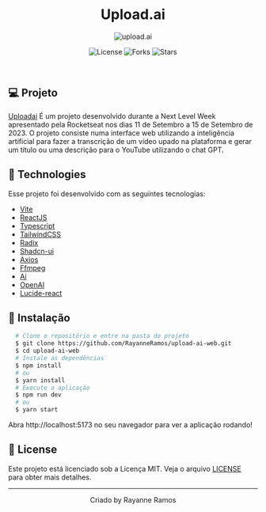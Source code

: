 <h1 align='center'>Upload.ai</h1>

<p align='center'>
  <img src='https://github.com/RayanneRamos/nlw-setup-web/assets/43352880/91b23818-ef2a-45a2-8129-6d126457bec1' alt='upload.ai' />
</p>

<p  align='center'>
  <img src='https://img.shields.io/badge/license-MIT-%23835afd' alt='License' />
  <img src='https://img.shields.io/badge/forks-MIT-%23835afd' alt='Forks' />
  <img src='https://img.shields.io/badge/stars-MIT-%23835afd' alt='Stars' />
</p>

<br>

## 💻 Projeto

[Uploadai](https://upload-ai-o566eeb0b-rayanneramos.vercel.app/) É um projeto desenvolvido durante a Next Level Week apresentado pela Rocketseat nos dias 11 de Setembro a 15 de Setembro de 2023. O projeto consiste numa interface web utilizando a inteligência artificial para fazer a transcrição de um vídeo upado na plataforma e gerar um título ou uma descrição para o YouTube utilizando o chat GPT.

## 🧪 Technologies

Esse projeto foi desenvolvido com as seguintes tecnologias:

- [Vite](https://vitejs.dev/)
- [ReactJS](https://react.dev/)
- [Typescript](https://www.typescriptlang.org/)
- [TailwindCSS](https://tailwindcss.com/)
- [Radix](https://www.radix-ui.com/primitives)
- [Shadcn-ui](https://ui.shadcn.com/)
- [Axios](https://axios-http.com/ptbr/docs/intro)
- [Ffmpeg](https://ffmpegwasm.netlify.app/)
- [Ai](https://github.com/vercel/ai)
- [OpenAI](https://openai.com/)
- [Lucide-react](https://lucide.dev/guide/packages/lucide-react)

## 🚀 Instalação

```bash
  # Clone o repositório e entre na pasta do projeto
  $ git clone https://github.com/RayanneRamos/upload-ai-web.git
  $ cd upload-ai-web
  # Instale as dependências
  $ npm install
  # ou
  $ yarn install
  # Execute a aplicação
  $ npm run dev
  # ou
  $ yarn start
```

Abra http://localhost:5173 no seu navegador para ver a aplicação rodando!

## 📝 License

Este projeto está licenciado sob a Licença MIT. Veja o arquivo [LICENSE](LICENSE) para obter mais detalhes.

---

<p align='center'>Criado by Rayanne Ramos</p>
